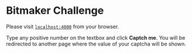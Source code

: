 # Bitmaker Challenge

Please visit [`localhost:4000`](http://localhost:4000) from your browser.

Type any positive number on the textbox and click **Captch me**. You will be redirected to another page where the value of your captcha will be shown.
